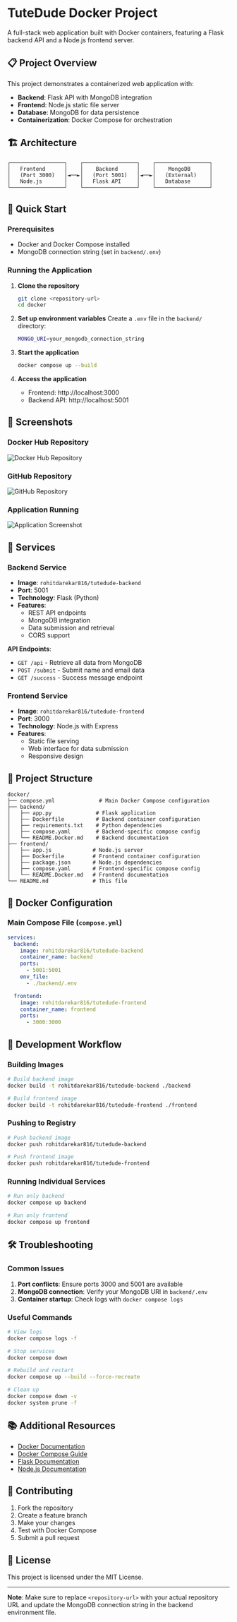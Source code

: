 # TuteDude Docker Project

A full-stack web application built with Docker containers, featuring a Flask backend API and a Node.js frontend server.

## 📋 Project Overview

This project demonstrates a containerized web application with:
- **Backend**: Flask API with MongoDB integration
- **Frontend**: Node.js static file server
- **Database**: MongoDB for data persistence
- **Containerization**: Docker Compose for orchestration

## 🏗️ Architecture

```
┌─────────────────┐    ┌─────────────────┐    ┌─────────────────┐
│   Frontend      │    │    Backend      │    │    MongoDB      │
│   (Port 3000)   │◄──►│   (Port 5001)   │◄──►│   (External)    │
│   Node.js       │    │   Flask API     │    │   Database      │
└─────────────────┘    └─────────────────┘    └─────────────────┘
```

## 🚀 Quick Start

### Prerequisites
- Docker and Docker Compose installed
- MongoDB connection string (set in `backend/.env`)

### Running the Application

1. **Clone the repository**
   ```bash
   git clone <repository-url>
   cd docker
   ```

2. **Set up environment variables**
   Create a `.env` file in the `backend/` directory:
   ```bash
   MONGO_URI=your_mongodb_connection_string
   ```

3. **Start the application**
   ```bash
   docker compose up --build
   ```

4. **Access the application**
   - Frontend: http://localhost:3000
   - Backend API: http://localhost:5001

## 📸 Screenshots

### Docker Hub Repository
![Docker Hub Repository](brave_screenshot_hub.docker.com.png)

### GitHub Repository
![GitHub Repository](brave_screenshot_github.com.png)

### Application Running
![Application Screenshot](Screenshot%202025-08-01%20092955.png)

## 🔧 Services

### Backend Service
- **Image**: `rohitdarekar816/tutedude-backend`
- **Port**: 5001
- **Technology**: Flask (Python)
- **Features**:
  - REST API endpoints
  - MongoDB integration
  - Data submission and retrieval
  - CORS support

**API Endpoints**:
- `GET /api` - Retrieve all data from MongoDB
- `POST /submit` - Submit name and email data
- `GET /success` - Success message endpoint

### Frontend Service
- **Image**: `rohitdarekar816/tutedude-frontend`
- **Port**: 3000
- **Technology**: Node.js with Express
- **Features**:
  - Static file serving
  - Web interface for data submission
  - Responsive design

## 📁 Project Structure

```
docker/
├── compose.yml              # Main Docker Compose configuration
├── backend/
│   ├── app.py              # Flask application
│   ├── Dockerfile          # Backend container configuration
│   ├── requirements.txt    # Python dependencies
│   ├── compose.yaml        # Backend-specific compose config
│   └── README.Docker.md    # Backend documentation
├── frontend/
│   ├── app.js             # Node.js server
│   ├── Dockerfile         # Frontend container configuration
│   ├── package.json       # Node.js dependencies
│   ├── compose.yaml       # Frontend-specific compose config
│   └── README.Docker.md   # Frontend documentation
└── README.md              # This file
```

## 🐳 Docker Configuration

### Main Compose File (`compose.yml`)
```yaml
services:
  backend:
    image: rohitdarekar816/tutedude-backend
    container_name: backend
    ports:
      - 5001:5001
    env_file:
      - ./backend/.env

  frontend:
    image: rohitdarekar816/tutedude-frontend
    container_name: frontend
    ports:
      - 3000:3000
```

## 🔄 Development Workflow

### Building Images
```bash
# Build backend image
docker build -t rohitdarekar816/tutedude-backend ./backend

# Build frontend image
docker build -t rohitdarekar816/tutedude-frontend ./frontend
```

### Pushing to Registry
```bash
# Push backend image
docker push rohitdarekar816/tutedude-backend

# Push frontend image
docker push rohitdarekar816/tutedude-frontend
```

### Running Individual Services
```bash
# Run only backend
docker compose up backend

# Run only frontend
docker compose up frontend
```

## 🛠️ Troubleshooting

### Common Issues

1. **Port conflicts**: Ensure ports 3000 and 5001 are available
2. **MongoDB connection**: Verify your MongoDB URI in `backend/.env`
3. **Container startup**: Check logs with `docker compose logs`

### Useful Commands
```bash
# View logs
docker compose logs -f

# Stop services
docker compose down

# Rebuild and restart
docker compose up --build --force-recreate

# Clean up
docker compose down -v
docker system prune -f
```

## 📚 Additional Resources

- [Docker Documentation](https://docs.docker.com/)
- [Docker Compose Guide](https://docs.docker.com/compose/)
- [Flask Documentation](https://flask.palletsprojects.com/)
- [Node.js Documentation](https://nodejs.org/docs/)

## 🤝 Contributing

1. Fork the repository
2. Create a feature branch
3. Make your changes
4. Test with Docker Compose
5. Submit a pull request

## 📄 License

This project is licensed under the MIT License.

---

**Note**: Make sure to replace `<repository-url>` with your actual repository URL and update the MongoDB connection string in the backend environment file. 